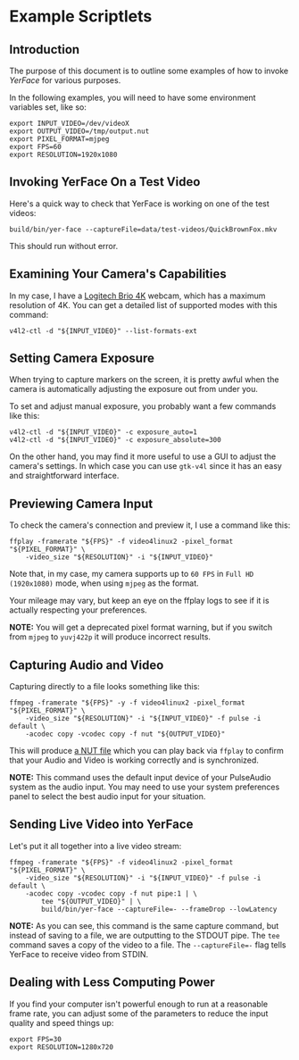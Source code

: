 Example Scriptlets
==================

Introduction
------------

The purpose of this document is to outline some examples of how to invoke _YerFace_ for various purposes.

In the following examples, you will need to have some environment variables set, like so:

```
export INPUT_VIDEO=/dev/videoX
export OUTPUT_VIDEO=/tmp/output.nut
export PIXEL_FORMAT=mjpeg
export FPS=60
export RESOLUTION=1920x1080
```

Invoking YerFace On a Test Video
--------------------------------

Here's a quick way to check that YerFace is working on one of the test videos:

```
build/bin/yer-face --captureFile=data/test-videos/QuickBrownFox.mkv
```

This should run without error.

Examining Your Camera's Capabilities
------------------------------------

In my case, I have a [Logitech Brio 4K](https://www.logitech.com/en-us/product/brio) webcam, which has a maximum resolution of 4K. You can get a detailed list of supported modes with this command:

```
v4l2-ctl -d "${INPUT_VIDEO}" --list-formats-ext
```

Setting Camera Exposure
-----------------------

When trying to capture markers on the screen, it is pretty awful when the camera is automatically adjusting the exposure out from under you.

To set and adjust manual exposure, you probably want a few commands like this:

```
v4l2-ctl -d "${INPUT_VIDEO}" -c exposure_auto=1
v4l2-ctl -d "${INPUT_VIDEO}" -c exposure_absolute=300
```

On the other hand, you may find it more useful to use a GUI to adjust the camera's settings. In which case you can use `gtk-v4l` since it has an easy and straightforward interface.

Previewing Camera Input
-----------------------

To check the camera's connection and preview it, I use a command like this:

```
ffplay -framerate "${FPS}" -f video4linux2 -pixel_format "${PIXEL_FORMAT}" \
    -video_size "${RESOLUTION}" -i "${INPUT_VIDEO}"
```

Note that, in my case, my camera supports up to `60 FPS` in `Full HD (1920x1080)` mode, when using `mjpeg` as the format.

Your mileage may vary, but keep an eye on the ffplay logs to see if it is actually respecting your preferences.

**NOTE:** You will get a deprecated pixel format warning, but if you switch from `mjpeg` to `yuvj422p` it will produce incorrect results.

Capturing Audio and Video
-------------------------

Capturing directly to a file looks something like this:

```
ffmpeg -framerate "${FPS}" -y -f video4linux2 -pixel_format "${PIXEL_FORMAT}" \
    -video_size "${RESOLUTION}" -i "${INPUT_VIDEO}" -f pulse -i default \
    -acodec copy -vcodec copy -f nut "${OUTPUT_VIDEO}"
```

This will produce [a NUT file](https://ffmpeg.org/nut.html) which you can play back via `ffplay` to confirm that your Audio and Video is working correctly and is synchronized.

**NOTE:** This command uses the default input device of your PulseAudio system as the audio input. You may need to use your system preferences panel to select the best audio input for your situation.

Sending Live Video into YerFace
-------------------------------

Let's put it all together into a live video stream:

```
ffmpeg -framerate "${FPS}" -f video4linux2 -pixel_format "${PIXEL_FORMAT}" \
    -video_size "${RESOLUTION}" -i "${INPUT_VIDEO}" -f pulse -i default \
    -acodec copy -vcodec copy -f nut pipe:1 | \
        tee "${OUTPUT_VIDEO}" | \
        build/bin/yer-face --captureFile=- --frameDrop --lowLatency
```

**NOTE:** As you can see, this command is the same capture command, but instead of saving to a file, we are outputting to the STDOUT pipe. The `tee` command saves a copy of the video to a file. The `--captureFile=-` flag tells YerFace to receive video from STDIN.

Dealing with Less Computing Power
---------------------------------

If you find your computer isn't powerful enough to run at a reasonable frame rate, you can adjust some of the parameters to reduce the input quality and speed things up:

```
export FPS=30
export RESOLUTION=1280x720
```
